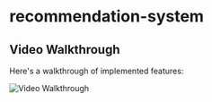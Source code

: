 # recommendation-system
## Video Walkthrough

Here's a walkthrough of implemented features:

<img src='https://github.com/shamli1997/recommendation-system/blob/main/precommendation_demo.gif' title='Video Walkthrough' width='' alt='Video Walkthrough' />
